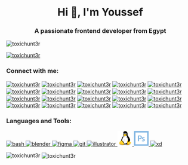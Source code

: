<h1 align="center">Hi 👋, I'm Youssef</h1>
<h3 align="center">A passionate frontend developer from Egypt</h3>

<p align="left"> <img src="https://komarev.com/ghpvc/?username=toxichunt3r&label=Profile%20views&color=0e75b6&style=flat" alt="toxichunt3r" /> </p>

<p align="left"> <a href="https://twitter.com/toxichunt3r" target="blank"><img src="https://img.shields.io/twitter/follow/toxichunt3r?logo=twitter&style=for-the-badge" alt="toxichunt3r" /></a> </p>

<h3 align="left">Connect with me:</h3>
<p align="left">
<a href="https://codepen.io/toxichunt3r" target="blank"><img align="center" src="https://raw.githubusercontent.com/rahuldkjain/github-profile-readme-generator/master/src/images/icons/Social/codepen.svg" alt="toxichunt3r" height="30" width="40" /></a>
<a href="https://dev.to/toxichunt3r" target="blank"><img align="center" src="https://raw.githubusercontent.com/rahuldkjain/github-profile-readme-generator/master/src/images/icons/Social/devto.svg" alt="toxichunt3r" height="30" width="40" /></a>
<a href="https://twitter.com/toxichunt3r" target="blank"><img align="center" src="https://raw.githubusercontent.com/rahuldkjain/github-profile-readme-generator/master/src/images/icons/Social/twitter.svg" alt="toxichunt3r" height="30" width="40" /></a>
<a href="https://linkedin.com/in/toxichunt3r" target="blank"><img align="center" src="https://raw.githubusercontent.com/rahuldkjain/github-profile-readme-generator/master/src/images/icons/Social/linked-in-alt.svg" alt="toxichunt3r" height="30" width="40" /></a>
<a href="https://stackoverflow.com/users/toxichunt3r" target="blank"><img align="center" src="https://raw.githubusercontent.com/rahuldkjain/github-profile-readme-generator/master/src/images/icons/Social/stack-overflow.svg" alt="toxichunt3r" height="30" width="40" /></a>
<a href="https://codesandbox.com/toxichunt3r" target="blank"><img align="center" src="https://raw.githubusercontent.com/rahuldkjain/github-profile-readme-generator/master/src/images/icons/Social/codesandbox.svg" alt="toxichunt3r" height="30" width="40" /></a>
<a href="https://kaggle.com/toxichunt3r" target="blank"><img align="center" src="https://raw.githubusercontent.com/rahuldkjain/github-profile-readme-generator/master/src/images/icons/Social/kaggle.svg" alt="toxichunt3r" height="30" width="40" /></a>
<a href="https://fb.com/toxichunt3r" target="blank"><img align="center" src="https://raw.githubusercontent.com/rahuldkjain/github-profile-readme-generator/master/src/images/icons/Social/facebook.svg" alt="toxichunt3r" height="30" width="40" /></a>
<a href="https://instagram.com/toxichunt3r" target="blank"><img align="center" src="https://raw.githubusercontent.com/rahuldkjain/github-profile-readme-generator/master/src/images/icons/Social/instagram.svg" alt="toxichunt3r" height="30" width="40" /></a>
<a href="https://dribbble.com/toxichunt3r" target="blank"><img align="center" src="https://raw.githubusercontent.com/rahuldkjain/github-profile-readme-generator/master/src/images/icons/Social/dribbble.svg" alt="toxichunt3r" height="30" width="40" /></a>
<a href="https://www.behance.net/toxichunt3r" target="blank"><img align="center" src="https://raw.githubusercontent.com/rahuldkjain/github-profile-readme-generator/master/src/images/icons/Social/behance.svg" alt="toxichunt3r" height="30" width="40" /></a>
<a href="https://hashnode.com/toxichunt3r" target="blank"><img align="center" src="https://raw.githubusercontent.com/rahuldkjain/github-profile-readme-generator/master/src/images/icons/Social/hashnode.svg" alt="toxichunt3r" height="30" width="40" /></a>
<a href="https://medium.com/toxichunt3r" target="blank"><img align="center" src="https://raw.githubusercontent.com/rahuldkjain/github-profile-readme-generator/master/src/images/icons/Social/medium.svg" alt="toxichunt3r" height="30" width="40" /></a>
<a href="https://www.youtube.com/c/toxichunt3r" target="blank"><img align="center" src="https://raw.githubusercontent.com/rahuldkjain/github-profile-readme-generator/master/src/images/icons/Social/youtube.svg" alt="toxichunt3r" height="30" width="40" /></a>
<a href="https://www.codechef.com/users/toxichunt3r" target="blank"><img align="center" src="https://cdn.jsdelivr.net/npm/simple-icons@3.1.0/icons/codechef.svg" alt="toxichunt3r" height="30" width="40" /></a>
<a href="https://www.hackerrank.com/toxichunt3r" target="blank"><img align="center" src="https://raw.githubusercontent.com/rahuldkjain/github-profile-readme-generator/master/src/images/icons/Social/hackerrank.svg" alt="toxichunt3r" height="30" width="40" /></a>
<a href="https://codeforces.com/profile/toxichunt3r" target="blank"><img align="center" src="https://raw.githubusercontent.com/rahuldkjain/github-profile-readme-generator/master/src/images/icons/Social/codeforces.svg" alt="toxichunt3r" height="30" width="40" /></a>
<a href="https://www.leetcode.com/toxichunt3r" target="blank"><img align="center" src="https://raw.githubusercontent.com/rahuldkjain/github-profile-readme-generator/master/src/images/icons/Social/leet-code.svg" alt="toxichunt3r" height="30" width="40" /></a>
<a href="https://www.hackerearth.com/toxichunt3r" target="blank"><img align="center" src="https://raw.githubusercontent.com/rahuldkjain/github-profile-readme-generator/master/src/images/icons/Social/hackerearth.svg" alt="toxichunt3r" height="30" width="40" /></a>
<a href="https://discord.gg/toxichunt3r" target="blank"><img align="center" src="https://raw.githubusercontent.com/rahuldkjain/github-profile-readme-generator/master/src/images/icons/Social/discord.svg" alt="toxichunt3r" height="30" width="40" /></a>
</p>

<h3 align="left">Languages and Tools:</h3>
<p align="left"> <a href="https://www.gnu.org/software/bash/" target="_blank" rel="noreferrer"> <img src="https://www.vectorlogo.zone/logos/gnu_bash/gnu_bash-icon.svg" alt="bash" width="40" height="40"/> </a> <a href="https://www.blender.org/" target="_blank" rel="noreferrer"> <img src="https://download.blender.org/branding/community/blender_community_badge_white.svg" alt="blender" width="40" height="40"/> </a> <a href="https://www.figma.com/" target="_blank" rel="noreferrer"> <img src="https://www.vectorlogo.zone/logos/figma/figma-icon.svg" alt="figma" width="40" height="40"/> </a> <a href="https://git-scm.com/" target="_blank" rel="noreferrer"> <img src="https://www.vectorlogo.zone/logos/git-scm/git-scm-icon.svg" alt="git" width="40" height="40"/> </a> <a href="https://www.adobe.com/in/products/illustrator.html" target="_blank" rel="noreferrer"> <img src="https://www.vectorlogo.zone/logos/adobe_illustrator/adobe_illustrator-icon.svg" alt="illustrator" width="40" height="40"/> </a> <a href="https://www.linux.org/" target="_blank" rel="noreferrer"> <img src="https://raw.githubusercontent.com/devicons/devicon/master/icons/linux/linux-original.svg" alt="linux" width="40" height="40"/> </a> <a href="https://www.photoshop.com/en" target="_blank" rel="noreferrer"> <img src="https://raw.githubusercontent.com/devicons/devicon/master/icons/photoshop/photoshop-line.svg" alt="photoshop" width="40" height="40"/> </a> <a href="https://www.adobe.com/products/xd.html" target="_blank" rel="noreferrer"> <img src="https://cdn.worldvectorlogo.com/logos/adobe-xd.svg" alt="xd" width="40" height="40"/> </a> </p>

<p><img align="left" src="https://github-readme-stats.vercel.app/api/top-langs?username=toxichunt3r&show_icons=true&locale=en&layout=compact" alt="toxichunt3r" /></p>

<p>&nbsp;<img align="center" src="https://github-readme-stats.vercel.app/api?username=toxichunt3r&show_icons=true&locale=en" alt="toxichunt3r" /></p>

